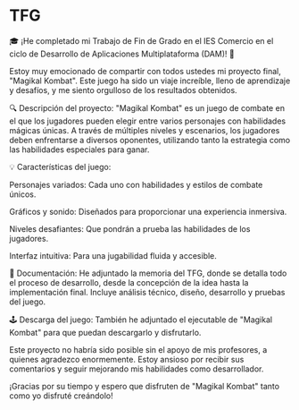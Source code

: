 # TFG
🎓 ¡He completado mi Trabajo de Fin de Grado en el IES Comercio en el ciclo de Desarrollo de Aplicaciones Multiplataforma (DAM)! 🎉

Estoy muy emocionado de compartir con todos ustedes mi proyecto final, "Magikal Kombat". Este juego ha sido un viaje increíble, lleno de aprendizaje y desafíos, y me siento orgulloso de los resultados obtenidos.



🔍 Descripción del proyecto: "Magikal Kombat" es un juego de combate en el que los jugadores pueden elegir entre varios personajes con habilidades mágicas únicas. A través de múltiples niveles y escenarios, los jugadores deben enfrentarse a diversos oponentes, utilizando tanto la estrategia como las habilidades especiales para ganar.



💡 Características del juego:

Personajes variados: Cada uno con habilidades y estilos de combate únicos.

Gráficos y sonido: Diseñados para proporcionar una experiencia inmersiva.

Niveles desafiantes: Que pondrán a prueba las habilidades de los jugadores.

Interfaz intuitiva: Para una jugabilidad fluida y accesible.



📄 Documentación: He adjuntado la memoria del TFG, donde se detalla todo el proceso de desarrollo, desde la concepción de la idea hasta la implementación final. Incluye análisis técnico, diseño, desarrollo y pruebas del juego.



🕹️ Descarga del juego: También he adjuntado el ejecutable de "Magikal Kombat" para que puedan descargarlo y disfrutarlo.



Este proyecto no habría sido posible sin el apoyo de mis profesores, a quienes agradezco enormemente. Estoy ansioso por recibir sus comentarios y seguir mejorando mis habilidades como desarrollador.

¡Gracias por su tiempo y espero que disfruten de "Magikal Kombat" tanto como yo disfruté creándolo!
